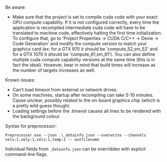 Be aware:

- Make sure that the project is set to compile cuda code with your exact GPU compute capability. If it is not configured correctly, every time the application is recompiled intermediate cuda code will have to be translated to machine code, effectively halting the first time initialization. To configure that, go to 'Project Properties -> CUDA C/C++ -> Devie -> Code Generation' and modify the compute version to match your graphics card (ex: for a GTX 970 it should be 'compute_52,sm_52' and for a GTX 1070 it should be 'compute_61,sm_61'). You can also define multiple cuda compute capability versions at the same time (this is in fact the ideal). However, bear in mind that build times will increase as the number of targets increases as well.

Known issues:

- Can't load timevol from external or network drives.
- On some machines, startup after recompiling can take 5-10 minutes. Cause unclear, possibly related to the on-board graphics chip (which is a pretty wild guess though).
- Loading settings before the .timevol causes all lines to be rendered with the background colour.

Syntax for preprocessor:

    Preprocessor.exe --json .\_datainfo.json --overwrite --channels velx:1,vely:1,velz:1,temp:1 -- outfilename

Individual fields from `_datainfo.json` can be overridden with explicit command-line flags.
